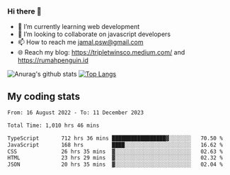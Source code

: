 ### Hi there 👋

<!--
**padepokanpenguin/padepokanpenguin** is a ✨ _special_ ✨ repository because its `README.md` (this file) appears on your GitHub profile.
-->

- 🌱 I’m currently learning  web development
- 👯 I’m looking to collaborate on javascript developers
- 📫 How to reach me jamal.psw@gmail.com
- 🌐 Reach my blog:
   https://tripletwinsco.medium.com/ and
   https://rumahpenguin.id

![Anurag's github stats](https://github-readme-stats.vercel.app/api?username=padepokanpenguin&count_private=true&disable_animations=false&show_icons=true&theme=default)
[![Top Langs](https://github-readme-stats.vercel.app/api/top-langs/?username=padepokanpenguin&theme=default&layout=compact)](https://github.com/padepokanpenguin)

## My coding stats

<!--START_SECTION:waka-->

```txt
From: 16 August 2022 - To: 11 December 2023

Total Time: 1,010 hrs 46 mins

TypeScript       712 hrs 36 mins █████████████████▓░░░░░░░   70.50 %
JavaScript       168 hrs         ████░░░░░░░░░░░░░░░░░░░░░   16.62 %
CSS              26 hrs 35 mins  ▓░░░░░░░░░░░░░░░░░░░░░░░░   02.63 %
HTML             23 hrs 29 mins  ▓░░░░░░░░░░░░░░░░░░░░░░░░   02.32 %
JSON             20 hrs 35 mins  ▓░░░░░░░░░░░░░░░░░░░░░░░░   02.04 %
```

<!--END_SECTION:waka-->


